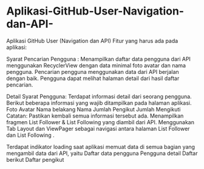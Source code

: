 # Aplikasi-GitHub-User-Navigation-dan-API-
Aplikasi GitHub User (Navigation dan API)
Fitur yang harus ada pada aplikasi:

Syarat Pencarian Pengguna
:
Menampilkan daftar data pengguna dari API menggunakan  RecyclerView dengan data minimal foto avatar dan nama pengguna.
Pencarian pengguna menggunakan data dari API berjalan dengan baik.
Pengguna dapat melihat halaman detail dari hasil daftar pencarian.

Detail
Syarat Pengguna:
Terdapat informasi detail  dari seorang pengguna. Berikut beberapa informasi yang wajib ditampilkan pada halaman aplikasi. 
Foto Avatar
Nama belakang
Nama
Jumlah Pengikut
Jumlah Mengikuti
Catatan:  Pastikan kembali semua informasi tersebut ada.
Menampilkan fragmen List Follower & List Following  yang diambil dari API.
Menggunakan Tab Layout  dan ViewPager  sebagai navigasi antara halaman List Follower  dan List Following .

Terdapat indikator loading  saat aplikasi memuat data di semua bagian yang mengambil data dari API, yaitu
Daftar data pengguna
Pengguna detail
Daftar berikut
Daftar pengikut 
